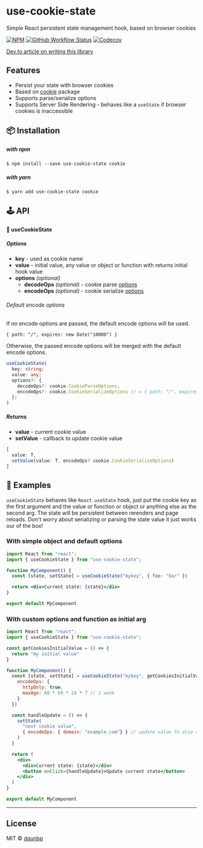 # use-cookie-state

Simple React persistent state management hook, based on browser cookies

[![NPM](https://img.shields.io/npm/v/use-cookie-state)](https://www.npmjs.com/package/use-cookie-state)
[![GitHub Workflow Status](https://img.shields.io/github/workflow/status/dqunbp/use-cookie-state/Release)](https://github.com/dqunbp/use-cookie-state/actions?query=workflow%3ARelease)
[![Codecov](https://img.shields.io/codecov/c/github/dqunbp/use-cookie-state)](https://codecov.io/gh/dqunbp/use-cookie-state)

[Dev.to article on writing this library](https://dev.to/dqunbp/store-state-in-cookies-with-use-cookie-value-react-hook-4i4f)

## Features

- Persist your state with browser cookies
- Based on [cookie](https://www.npmjs.com/package/cookie) package
- Supports parse/serialize options
- Supports Server Side Rendering - behaves like a `useState` if browser cookies is inaccessible


## 📦 Installation

  ##### with npm

    $ npm install --save use-cookie-state cookie

  ##### with yarn

    $ yarn add use-cookie-state cookie

## 🕹 API

#### 🔗 useCookieState

##### Options

- **key** - used as cookie name
- **value** - initial value, any value or object or function with returns initial hook value
- **options** *(optional)*
  - **decodeOps** *(optional)* - cookie parse [options](https://www.npmjs.com/package/cookie#options)
  - **encodeOps** *(optional)* - cookie serialize [options](https://www.npmjs.com/package/cookie#options-1)

###### Default encode options

If no encode options are passed, the default encode options will be used.

`{ path: "/", expires: new Date("10000") }`

Otherwise, the passed encode options will be merged with the default encode options.

```ts
useCookieState(
  key: string;
  value: any; 
  options?: {
    decodeOps?: cookie.CookieParseOptions, 
    encodeOps?: cookie.CookieSerializeOptions // = { path: "/", expires: new Date("10000") }
  };
)
```

##### Returns

- **value** - current cookie value
- **setValue** - callback to update cookie value

```ts
[
  value: T,
  setValue(value: T, encodeOps? cookie.CookieSerializeOptions)
]
```


## 📖 Examples

`useCookieState` behaves like `React.useState` hook, just put the cookie key as the first argument and the value or function or object or anything else as the second arg.
The state will be persistent between rerenders and page reloads.
Don't worry about serializing or parsing the state value it just works our of the box!

### With simple object and default options

```jsx
import React from "react";
import { useCookieState } from "use-cookie-state";

function MyComponent() {
  const [state, setState] = useCookieState("mykey", { foo: "bar" })

  return <div>Current state: {state}</div>
}

export default MyComponent
```

### With custom options and function as initial arg

```jsx
import React from "react";
import { useCookieState } from "use-cookie-state";

const getCookiesInitialValue = () => {
  return "my initial value"
}

function MyComponent() {
  const [state, setState] = useCookieState("mykey", getCookiesInitialValue, {
    encodeOps: {
      httpOnly: true,
      maxAge: 60 * 60 * 24 * 7 // 1 week
    }
  })

  const handleUpdate = () => {
    setState(
      "next cookie value", 
      { encodeOps: { domain: "example.com"} } // update value fn also accepts custom encode options
    )
  }

  return (
    <div>
      <div>Current state: {state}</div>
      <button onClick={handleUpdate}>Update current state</button>
    </div>
  )
}

export default MyComponent
```

---

## License

MIT © [dqunbp](https://github.com/dqunbp)
